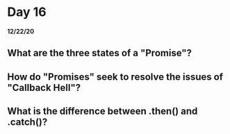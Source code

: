 # Day 16
__12/22/20__

## What are the three states of a "Promise"?

## How do "Promises" seek to resolve the issues of "Callback Hell"?

## What is the difference between .then() and .catch()?

